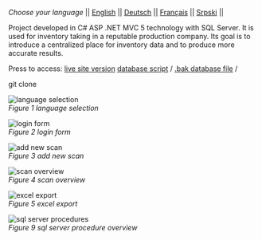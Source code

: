 *Choose your language* ||
[English]( https://github.com/simicstefan/wire-pro-wire-cutting-and-tracking-software-solution/blob/master/readme_en.md "english") ||
[Deutsch]( https://github.com/simicstefan/wire-pro-wire-cutting-and-tracking-software-solution/blob/master/readme_de.md "deutsch") ||
[Français]( https://github.com/simicstefan/wire-pro-wire-cutting-and-tracking-software-solution/blob/master/readme_fr.md "fran‡ais") ||
[Srpski]( https://github.com/simicstefan/wire-pro-wire-cutting-and-tracking-software-solution/blob/master/readme_sr.md "srpski") ||

Project developed in C# ASP .NET MVC 5 technology with SQL Server. It is used for inventory taking in a reputable production company. Its goal is to introduce a centralized place for inventory data and to produce more accurate results.

Press to access:
[live site version](https://github.com/simicstefan/wire-pro-wire-cutting-and-tracking-software-solution/blob/master/WirePro/Resources/WireProSetup.exe?raw=true " live site version ")
[database script](https://github.com/simicstefan/wire-pro-wire-cutting-and-tracking-software-solution/blob/master/_database-script "database script") /
[.bak database file](https://github.com/simicstefan/wire-pro-wire-cutting-and-tracking-software-solution/blob/master/WirePro/Resources/WirePro.bak?raw=true ".bak database file") /

git clone 

![language selection]( https://bitbucket.org/simicstefan10/wirepro-wire-cutting-and-tracking-software-solution/downloads/1.en.png)  
*Figure 1 language selection*

![login form]( https://bitbucket.org/simicstefan10/wirepro-wire-cutting-and-tracking-software-solution/downloads/2.en.png)  
*Figure 2 login form*

![add new scan]( https://bitbucket.org/simicstefan10/wirepro-wire-cutting-and-tracking-software-solution/downloads/4.en.png)  
*Figure 3 add new scan*

![scan overview]( https://bitbucket.org/simicstefan10/wirepro-wire-cutting-and-tracking-software-solution/downloads/5.en.png)  
*Figure 4 scan overview*

![excel export]( https://bitbucket.org/simicstefan10/wirepro-wire-cutting-and-tracking-software-solution/downloads/6.en.png)  
*Figure 5 excel export*

![sql server procedures]( https://bitbucket.org/simicstefan10/wirepro-wire-cutting-and-tracking-software-solution/downloads/sql.png)  
*Figure 9 sql server procedure overview*


